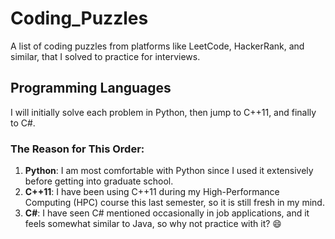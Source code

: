 # Coding_Puzzles

A list of coding puzzles from platforms like LeetCode, HackerRank, and similar, that I solved to practice for interviews.

## Programming Languages

I will initially solve each problem in Python, then jump to C++11, and finally to C#.

### The Reason for This Order:
1. **Python**: I am most comfortable with Python since I used it extensively before getting into graduate school.
2. **C++11**: I have been using C++11 during my High-Performance Computing (HPC) course this last semester, so it is still fresh in my mind.
3. **C#**: I have seen C# mentioned occasionally in job applications, and it feels somewhat similar to Java, so why not practice with it? 😄
